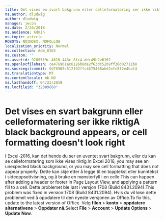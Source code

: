 ```yaml
---
title: Det vises en svart bakgrunn eller celleformatering ser ikke riktig
ms.author: dludwig
author: dludwig
manager: jecon
ms.date: 2/26/2018
ms.audience: Admin
ms.topic: article
ROBOTS: NOINDEX, NOFOLLOW
localization_priority: Normal
ms.collection: Adm_O365
ms.custom: ''
ms.assetid: 92095f9c-4610-443c-8fc4-ddc49b2e6162
ms.openlocfilehash: ce476961ac8126b8de2f63dc52b9ff26d02711b8
ms.sourcegitcommit: 9d78905c512192ffc4675468abd2efc5f2e4baf4
ms.translationtype: MT
ms.contentlocale: nb-NO
ms.lasthandoff: 04/23/2019
ms.locfileid: "32389860"
---
```

# <a name="a-black-background-appears-or-cell-formatting-doesnt-look-right"></a><span data-ttu-id="224e6-102">Det vises en svart bakgrunn eller celleformatering ser ikke riktig</span><span class="sxs-lookup"><span data-stu-id="224e6-102">A black background appears, or cell formatting doesn't look right</span></span>

<span data-ttu-id="224e6-103">I Excel-2016, kan det hende du ser en uventet svart bakgrunn, eller du kan se celleformatering som ikke vises riktig.</span><span class="sxs-lookup"><span data-stu-id="224e6-103">In Excel 2016, you may see an unexpected black background, or you may see cell formatting that does not appear properly.</span></span> <span data-ttu-id="224e6-104">Dette kan skje etter å legge til en topptekst eller bunntekst i sideoppsettvisning, og å bruke en mønsterfyll i en celle.</span><span class="sxs-lookup"><span data-stu-id="224e6-104">This can happen after adding a header or footer in Page Layout View, and applying a pattern fill to a cell.</span></span> <span data-ttu-id="224e6-105">Dette problemet ble løst i versjon 1708 (Build 8431.2094).</span><span class="sxs-lookup"><span data-stu-id="224e6-105">This problem was fixed in version 1708 (Build 8431.2094).</span></span> <span data-ttu-id="224e6-106">Hvis du vil løse dette problemet ved å oppdatere til den nyeste versjonen av Office.</span><span class="sxs-lookup"><span data-stu-id="224e6-106">To fix this, update to the latest version of Office.</span></span> <span data-ttu-id="224e6-107">Velg **filen** \> **konto** \> **oppdatere alternativene** \> **Oppdater nå**.</span><span class="sxs-lookup"><span data-stu-id="224e6-107">Select **File** \> **Account** \> **Update Options** \> **Update Now**.</span></span>
  

